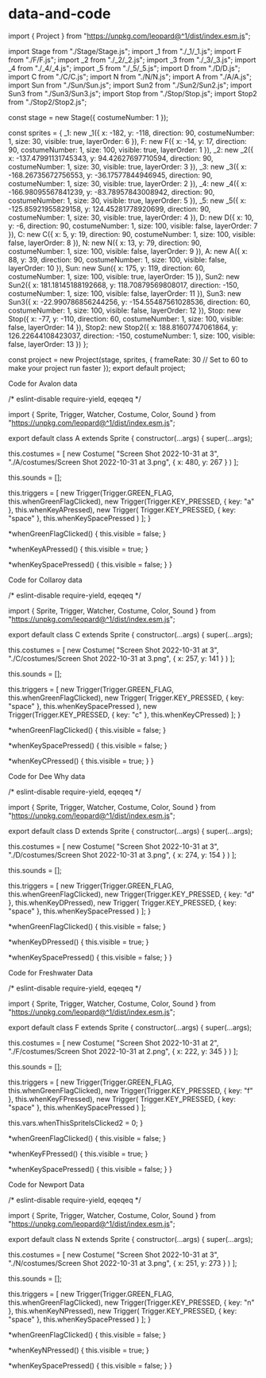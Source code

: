 # data-and-code

import { Project } from "https://unpkg.com/leopard@^1/dist/index.esm.js";
 
import Stage from "./Stage/Stage.js";
import _1 from "./_1/_1.js";
import F from "./F/F.js";
import _2 from "./_2/_2.js";
import _3 from "./_3/_3.js";
import _4 from "./_4/_4.js";
import _5 from "./_5/_5.js";
import D from "./D/D.js";
import C from "./C/C.js";
import N from "./N/N.js";
import A from "./A/A.js";
import Sun from "./Sun/Sun.js";
import Sun2 from "./Sun2/Sun2.js";
import Sun3 from "./Sun3/Sun3.js";
import Stop from "./Stop/Stop.js";
import Stop2 from "./Stop2/Stop2.js";
 
const stage = new Stage({ costumeNumber: 1 });
 
const sprites = {
 _1: new _1({
   x: -182,
   y: -118,
   direction: 90,
   costumeNumber: 1,
   size: 30,
   visible: true,
   layerOrder: 6
 }),
 F: new F({
   x: -14,
   y: 17,
   direction: 90,
   costumeNumber: 1,
   size: 100,
   visible: true,
   layerOrder: 1
 }),
 _2: new _2({
   x: -137.47991131745343,
   y: 94.42627697710594,
   direction: 90,
   costumeNumber: 1,
   size: 30,
   visible: true,
   layerOrder: 3
 }),
 _3: new _3({
   x: -168.26735672756553,
   y: -36.17577844946945,
   direction: 90,
   costumeNumber: 1,
   size: 30,
   visible: true,
   layerOrder: 2
 }),
 _4: new _4({
   x: -166.98095567841239,
   y: -83.78957843008942,
   direction: 90,
   costumeNumber: 1,
   size: 30,
   visible: true,
   layerOrder: 5
 }),
 _5: new _5({
   x: -125.85921955829158,
   y: 124.45281778920699,
   direction: 90,
   costumeNumber: 1,
   size: 30,
   visible: true,
   layerOrder: 4
 }),
 D: new D({
   x: 10,
   y: -6,
   direction: 90,
   costumeNumber: 1,
   size: 100,
   visible: false,
   layerOrder: 7
 }),
 C: new C({
   x: 5,
   y: 19,
   direction: 90,
   costumeNumber: 1,
   size: 100,
   visible: false,
   layerOrder: 8
 }),
 N: new N({
   x: 13,
   y: 79,
   direction: 90,
   costumeNumber: 1,
   size: 100,
   visible: false,
   layerOrder: 9
 }),
 A: new A({
   x: 88,
   y: 39,
   direction: 90,
   costumeNumber: 1,
   size: 100,
   visible: false,
   layerOrder: 10
 }),
 Sun: new Sun({
   x: 175,
   y: 119,
   direction: 60,
   costumeNumber: 1,
   size: 100,
   visible: true,
   layerOrder: 15
 }),
 Sun2: new Sun2({
   x: 181.18145188192668,
   y: 118.70879569808017,
   direction: -150,
   costumeNumber: 1,
   size: 100,
   visible: false,
   layerOrder: 11
 }),
 Sun3: new Sun3({
   x: -22.990786856244256,
   y: -154.55487561028536,
   direction: 60,
   costumeNumber: 1,
   size: 100,
   visible: false,
   layerOrder: 12
 }),
 Stop: new Stop({
   x: -77,
   y: -110,
   direction: 60,
   costumeNumber: 1,
   size: 100,
   visible: false,
   layerOrder: 14
 }),
 Stop2: new Stop2({
   x: 188.81607747061864,
   y: 126.22644108423037,
   direction: -150,
   costumeNumber: 1,
   size: 100,
   visible: false,
   layerOrder: 13
 })
};
 
const project = new Project(stage, sprites, {
 frameRate: 30 // Set to 60 to make your project run faster
});
export default project;
 
 
 
Code for Avalon data
 
/* eslint-disable require-yield, eqeqeq */
 
import {
 Sprite,
 Trigger,
 Watcher,
 Costume,
 Color,
 Sound
} from "https://unpkg.com/leopard@^1/dist/index.esm.js";
 
export default class A extends Sprite {
 constructor(...args) {
   super(...args);
 
   this.costumes = [
     new Costume(
       "Screen Shot 2022-10-31 at 3",
       "./A/costumes/Screen Shot 2022-10-31 at 3.png",
       { x: 480, y: 267 }
     )
   ];
 
   this.sounds = [];
 
   this.triggers = [
     new Trigger(Trigger.GREEN_FLAG, this.whenGreenFlagClicked),
     new Trigger(Trigger.KEY_PRESSED, { key: "a" }, this.whenKeyAPressed),
     new Trigger(
       Trigger.KEY_PRESSED,
       { key: "space" },
       this.whenKeySpacePressed
     )
   ];
 }
 
 *whenGreenFlagClicked() {
   this.visible = false;
 }
 
 *whenKeyAPressed() {
   this.visible = true;
 }
 
 *whenKeySpacePressed() {
   this.visible = false;
 }
}
 
 
Code for Collaroy data
 
/* eslint-disable require-yield, eqeqeq */
 
import {
 Sprite,
 Trigger,
 Watcher,
 Costume,
 Color,
 Sound
} from "https://unpkg.com/leopard@^1/dist/index.esm.js";
 
export default class C extends Sprite {
 constructor(...args) {
   super(...args);
 
   this.costumes = [
     new Costume(
       "Screen Shot 2022-10-31 at 3",
       "./C/costumes/Screen Shot 2022-10-31 at 3.png",
       { x: 257, y: 141 }
     )
   ];
 
   this.sounds = [];
 
   this.triggers = [
     new Trigger(Trigger.GREEN_FLAG, this.whenGreenFlagClicked),
     new Trigger(
       Trigger.KEY_PRESSED,
       { key: "space" },
       this.whenKeySpacePressed
     ),
     new Trigger(Trigger.KEY_PRESSED, { key: "c" }, this.whenKeyCPressed)
   ];
 }
 
 *whenGreenFlagClicked() {
   this.visible = false;
 }
 
 *whenKeySpacePressed() {
   this.visible = false;
 }
 
 *whenKeyCPressed() {
   this.visible = true;
 }
}
 
 
 
Code for Dee Why data
 
/* eslint-disable require-yield, eqeqeq */
 
import {
 Sprite,
 Trigger,
 Watcher,
 Costume,
 Color,
 Sound
} from "https://unpkg.com/leopard@^1/dist/index.esm.js";
 
export default class D extends Sprite {
 constructor(...args) {
   super(...args);
 
   this.costumes = [
     new Costume(
       "Screen Shot 2022-10-31 at 3",
       "./D/costumes/Screen Shot 2022-10-31 at 3.png",
       { x: 274, y: 154 }
     )
   ];
 
   this.sounds = [];
 
   this.triggers = [
     new Trigger(Trigger.GREEN_FLAG, this.whenGreenFlagClicked),
     new Trigger(Trigger.KEY_PRESSED, { key: "d" }, this.whenKeyDPressed),
     new Trigger(
       Trigger.KEY_PRESSED,
       { key: "space" },
       this.whenKeySpacePressed
     )
   ];
 }
 
 *whenGreenFlagClicked() {
   this.visible = false;
 }
 
 *whenKeyDPressed() {
   this.visible = true;
 }
 
 *whenKeySpacePressed() {
   this.visible = false;
 }
}
 
 
Code for Freshwater Data
 
/* eslint-disable require-yield, eqeqeq */
 
import {
 Sprite,
 Trigger,
 Watcher,
 Costume,
 Color,
 Sound
} from "https://unpkg.com/leopard@^1/dist/index.esm.js";
 
export default class F extends Sprite {
 constructor(...args) {
   super(...args);
 
   this.costumes = [
     new Costume(
       "Screen Shot 2022-10-31 at 2",
       "./F/costumes/Screen Shot 2022-10-31 at 2.png",
       { x: 222, y: 345 }
     )
   ];
 
   this.sounds = [];
 
   this.triggers = [
     new Trigger(Trigger.GREEN_FLAG, this.whenGreenFlagClicked),
     new Trigger(Trigger.KEY_PRESSED, { key: "f" }, this.whenKeyFPressed),
     new Trigger(
       Trigger.KEY_PRESSED,
       { key: "space" },
       this.whenKeySpacePressed
     )
   ];
 
   this.vars.whenThisSpriteIsClicked2 = 0;
 }
 
 *whenGreenFlagClicked() {
   this.visible = false;
 }
 
 *whenKeyFPressed() {
   this.visible = true;
 }
 
 *whenKeySpacePressed() {
   this.visible = false;
 }
}
 
 
Code for Newport Data
 
/* eslint-disable require-yield, eqeqeq */
 
import {
 Sprite,
 Trigger,
 Watcher,
 Costume,
 Color,
 Sound
} from "https://unpkg.com/leopard@^1/dist/index.esm.js";
 
export default class N extends Sprite {
 constructor(...args) {
   super(...args);
 
   this.costumes = [
     new Costume(
       "Screen Shot 2022-10-31 at 3",
       "./N/costumes/Screen Shot 2022-10-31 at 3.png",
       { x: 251, y: 273 }
     )
   ];
 
   this.sounds = [];
 
   this.triggers = [
     new Trigger(Trigger.GREEN_FLAG, this.whenGreenFlagClicked),
     new Trigger(Trigger.KEY_PRESSED, { key: "n" }, this.whenKeyNPressed),
     new Trigger(
       Trigger.KEY_PRESSED,
       { key: "space" },
       this.whenKeySpacePressed
     )
   ];
 }
 
 *whenGreenFlagClicked() {
   this.visible = false;
 }
 
 *whenKeyNPressed() {
   this.visible = true;
 }
 
 *whenKeySpacePressed() {
   this.visible = false;
 }
}
